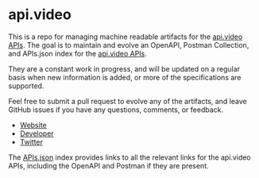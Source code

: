 # api.videoThis is a repo for managing machine readable artifacts for the [api.video APIs](https://api.video). The goal is to maintain and evolve an OpenAPI, Postman Collection, and APIs.json index for the [api.video APIs](https://api.video).They are a constant work in progress, and will be updated on a regular basis when new information is added, or more of the specifications are supported.Feel free to submit a pull request to evolve any of the artifacts, and leave GitHub issues if you have any questions, comments, or feedback.- [Website](https://api.video)- [Developer](https://api.video)- [Twitter](https://twitter.com/api_video)The [APIs.json](https://github.com/api-evangelist/api-video/blob/master/apis.json) index provides links to all the relevant links for the api.video APIs, including the OpenAPI and Postman if they are present.